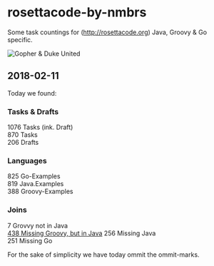 # rosettacode-by-nmbrs

Some task countings for (http://rosettacode.org) Java, Groovy & Go specific.

![Gopher & Duke United](rosetta-by-nmbrs.png)
  
  
## 2018-02-11  
Today we found:

### Tasks & Drafts  
1076 Tasks (ink. Draft)  
870 Tasks  
206 Drafts  

### Languages  
825 Go-Examples  
819 Java.Examples  
388 Groovy-Examples  
  
### Joins
7 Grovvy not in Java  
[438 Missing Groovy, but in Java](data/2018-02-11/missing-groovy.md)
256 Missing Java  
251 Missing Go  
  
For the sake of simplicity we have today ommit the ommit-marks.






